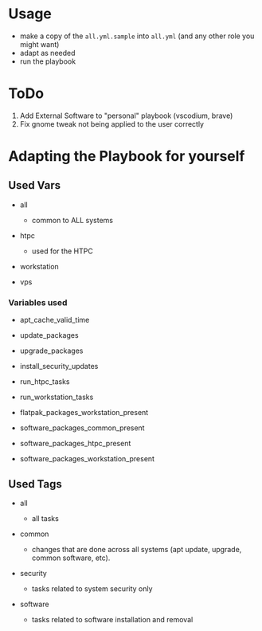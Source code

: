 # Usage
- make a copy of the `all.yml.sample` into `all.yml` (and any other role you might want)
- adapt as needed
- run the playbook

# ToDo

1. Add External Software to "personal" playbook (vscodium, brave)
2. Fix gnome tweak not being applied to the user correctly


# Adapting the Playbook for yourself

## Used Vars

- all
  - common to ALL systems
  
- htpc
  - used for the HTPC 
  
- workstation
  
- vps

### Variables used
- apt_cache_valid_time

- update_packages

- upgrade_packages

- install_security_updates

- run_htpc_tasks

- run_workstation_tasks

- flatpak_packages_workstation_present

- software_packages_common_present

- software_packages_htpc_present

- software_packages_workstation_present


## Used Tags
- all
  - all tasks

- common
  - changes that are done across all systems (apt update, upgrade, common software, etc).

- security
  - tasks related to system security only

- software
  - tasks related to software installation and removal